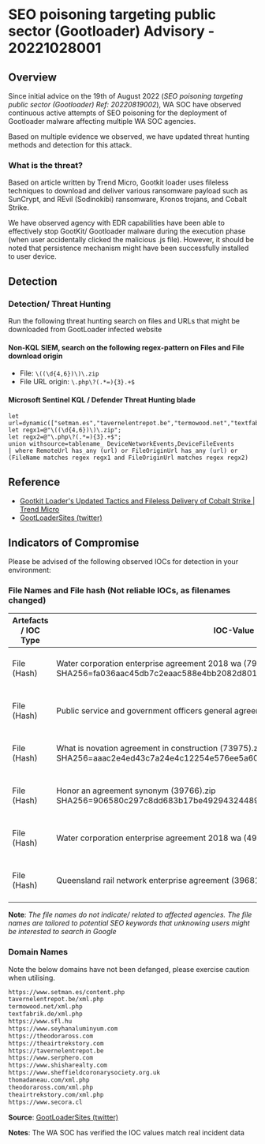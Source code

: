 ﻿
# SEO poisoning targeting public sector (Gootloader) Advisory - 20221028001

## Overview

Since initial advice on the 19th of August 2022 (*SEO poisoning targeting public sector (Gootloader) Ref: 20220819002*), WA SOC have observed continuous active attempts of SEO poisoning for the deployment of Gootloader malware affecting multiple WA SOC agencies.

Based on multiple evidence we observed, we have updated threat hunting methods and detection for this attack.

### What is the threat?

Based on article written by Trend Micro, Gootkit loader uses fileless techniques to download and deliver various ransomware payload such as SunCrypt, and REvil (Sodinokibi) ransomware, Kronos trojans, and Cobalt Strike.

We have observed agency with EDR capabilities have been able to effectively stop GootKit/ Gootloader malware during the execution phase (when user accidentally clicked the malicious .js file). However, it should be noted that persistence mechanism might have been successfully installed to user device.

## Detection

### Detection/ Threat Hunting

Run the following threat hunting search on files and URLs that might be downloaded from GootLoader infected website

#### Non-KQL SIEM, search on the following regex-pattern on Files and File download origin

- File: `\((\d{4,6})\)\.zip`
- File URL origin: `\.php\?(.*=){3}.+$`

#### Microsoft Sentinel KQL / Defender Threat Hunting blade

```kusto
let url=dynamic(["setman.es","tavernelentrepot.be","termowood.net","textfabrik.de","sfl.hu","seyhanaluminyum.com","theodoraross.com","theairtrekstory.com","tavernelentrepot.be","serphero.com","shisharealty.com","sheffieldcoronarysociety.org.uk","thomadaneau.com","theodoraross.com","theairtrekstory.com","secora.cl"]);
let regx1=@"\((\d{4,6})\)\.zip";
let regx2=@"\.php\?(.*=){3}.+$";
union withsource=tablename_ DeviceNetworkEvents,DeviceFileEvents
| where RemoteUrl has_any (url) or FileOriginUrl has_any (url) or (FileName matches regex regx1 and FileOriginUrl matches regex regx2)
```

## Reference

- [Gootkit Loader's Updated Tactics and Fileless Delivery of Cobalt Strike | Trend Micro](https://www.trendmicro.com/en_us/research/22/g/gootkit-loaders-updated-tactics-and-fileless-delivery-of-cobalt-strike.html)
- [GootLoaderSites (twitter)](https://twitter.com/GootLoaderSites)

## Indicators of Compromise

Please be advised of the following observed IOCs for detection in your environment:

### File Names and File hash (Not reliable IOCs, as filenames changed)

| Artefacts / IOC Type | IOC-Value | Description |
| ----------- | ------------------------------------------------------------------------------------------------------------------------------------- | ----------------------------------- |
| File (Hash) | Water corporation enterprise agreement 2018 wa (79577).zip<br>SHA256=fa036aac45db7c2eaac588e4bb2082d801e7eeb7deb3b33b89dc0426469333b7 | Gootkit Malicious file - Downloaded |
| File (Hash) | Public service and government officers general agreement 2014 (74209).zip                                                             | Gootkit Malicious file - Downloaded |
| File (Hash) | What is novation agreement in construction (73975).zip<br>SHA256=aaac2e4ed43c7a24e4c12254e576ee5a602465afd5c2df6d5d573ae805035868     | Gootkit Malicious file - Downloaded |
| File (Hash) | Honor an agreement synonym (39766).zip<br>SHA256=906580c297c8dd683b17be49294324489393071c35606b9ba4b878a8dbcf1088                     | Gootkit Malicious file - Downloaded |
| File (Hash) | Water corporation enterprise agreement 2018 wa (49326).zip                                                                            | Gootkit Malicious file - Downloaded |
| File (Hash) | Queensland rail network enterprise agreement (39681)                                                                                  | Gootkit Malicious file - Downloaded |

**Note**: *The file names do not indicate/ related to affected agencies. The file names are tailored to potential SEO keywords that unknowing users might be interested to search in Google*

### Domain Names

Note the below domains have not been defanged, please exercise caution when utilising.

```bash
https://www.setman.es/content.php
tavernelentrepot.be/xml.php
termowood.net/xml.php
textfabrik.de/xml.php
https://www.sfl.hu
https://www.seyhanaluminyum.com
https://theodoraross.com
https://theairtrekstory.com
https://tavernelentrepot.be
https://www.serphero.com
https://www.shisharealty.com
https://www.sheffieldcoronarysociety.org.uk
thomadaneau.com/xml.php
theodoraross.com/xml.php
theairtrekstory.com/xml.php
https://www.secora.cl
```

**Source**: [GootLoaderSites (twitter)](https://twitter.com/GootLoaderSites)

**Notes**: The WA SOC has verified the IOC values match real incident data
